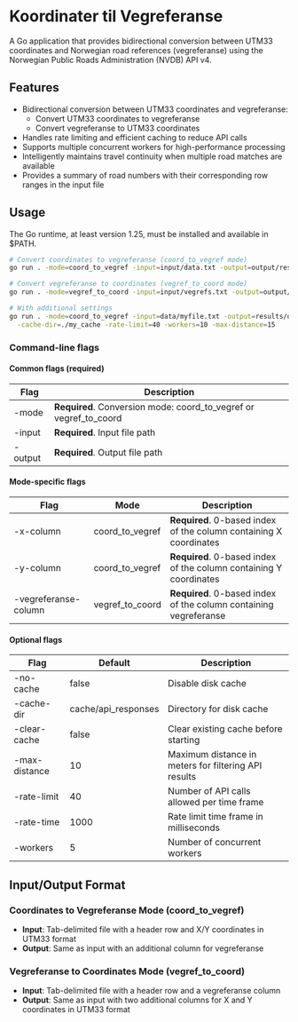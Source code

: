 # Koordinater til Vegreferanse

A Go application that provides bidirectional conversion between UTM33 coordinates and Norwegian road references (vegreferanse) using the Norwegian Public Roads Administration (NVDB) API v4.

## Features

- Bidirectional conversion between UTM33 coordinates and vegreferanse:
  - Convert UTM33 coordinates to vegreferanse
  - Convert vegreferanse to UTM33 coordinates
- Handles rate limiting and efficient caching to reduce API calls
- Supports multiple concurrent workers for high-performance processing
- Intelligently maintains travel continuity when multiple road matches are available
- Provides a summary of road numbers with their corresponding row ranges in the input file

## Usage

The Go runtime, at least version 1.25, must be installed and available in $PATH.

```bash
# Convert coordinates to vegreferanse (coord_to_vegref mode)
go run . -mode=coord_to_vegref -input=input/data.txt -output=output/result.txt -x-column=2 -y-column=3

# Convert vegreferanse to coordinates (vegref_to_coord mode)
go run . -mode=vegref_to_coord -input=input/vegrefs.txt -output=output/coords.txt -vegreferanse-column=6

# With additional settings
go run . -mode=coord_to_vegref -input=data/myfile.txt -output=results/output.txt -x-column=2 -y-column=3 \
  -cache-dir=./my_cache -rate-limit=40 -workers=10 -max-distance=15
```

### Command-line flags

#### Common flags (required)
| Flag     | Description                                  |
|----------|----------------------------------------------|
| -mode    | **Required**. Conversion mode: coord_to_vegref or vegref_to_coord |
| -input   | **Required**. Input file path                |
| -output  | **Required**. Output file path               |

#### Mode-specific flags
| Flag                  | Mode           | Description                                  |
|-----------------------|----------------|----------------------------------------------|
| -x-column             | coord_to_vegref| **Required**. 0-based index of the column containing X coordinates |
| -y-column             | coord_to_vegref| **Required**. 0-based index of the column containing Y coordinates |
| -vegreferanse-column  | vegref_to_coord| **Required**. 0-based index of the column containing vegreferanse |

#### Optional flags
| Flag           | Default               | Description                                  |
|----------------|----------------------|----------------------------------------------|
| -no-cache      | false                | Disable disk cache                           |
| -cache-dir     | cache/api_responses  | Directory for disk cache                     |
| -clear-cache   | false                | Clear existing cache before starting         |
| -max-distance  | 10                   | Maximum distance in meters for filtering API results |
| -rate-limit    | 40                   | Number of API calls allowed per time frame   |
| -rate-time     | 1000                 | Rate limit time frame in milliseconds        |
| -workers       | 5                    | Number of concurrent workers                 |

## Input/Output Format

### Coordinates to Vegreferanse Mode (coord_to_vegref)
- **Input**: Tab-delimited file with a header row and X/Y coordinates in UTM33 format
- **Output**: Same as input with an additional column for vegreferanse

### Vegreferanse to Coordinates Mode (vegref_to_coord)
- **Input**: Tab-delimited file with a header row and a vegreferanse column
- **Output**: Same as input with two additional columns for X and Y coordinates in UTM33 format